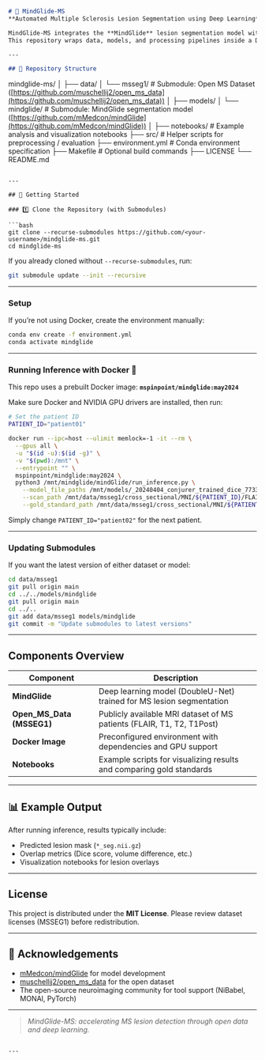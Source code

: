 ```markdown
# 🧠 MindGlide-MS  
**Automated Multiple Sclerosis Lesion Segmentation using Deep Learning**

MindGlide-MS integrates the **MindGlide** lesion segmentation model with open-access **MSSEG1 MRI datasets** to enable automated, reproducible lesion detection and evaluation on MRI scans of MS patients.  
This repository wraps data, models, and processing pipelines inside a Docker environment for easy deployment.

---

## 📂 Repository Structure

```

mindglide-ms/
│
├── data/
│   └── msseg1/                # Submodule: Open MS Dataset ([https://github.com/muschellij2/open_ms_data](https://github.com/muschellij2/open_ms_data))
│
├── models/
│   └── mindglide/             # Submodule: MindGlide segmentation model ([https://github.com/mMedcon/mindGlide](https://github.com/mMedcon/mindGlide))
│
├── notebooks/                 # Example analysis and visualization notebooks
├── src/                       # Helper scripts for preprocessing / evaluation
├── environment.yml            # Conda environment specification
├── Makefile                   # Optional build commands
├── LICENSE
└── README.md

````

---

## 🚀 Getting Started

### 1️⃣ Clone the Repository (with Submodules)

```bash
git clone --recurse-submodules https://github.com/<your-username>/mindglide-ms.git
cd mindglide-ms
````

If you already cloned without `--recurse-submodules`, run:

```bash
git submodule update --init --recursive
```

---

### Setup

If you’re not using Docker, create the environment manually:

```bash
conda env create -f environment.yml
conda activate mindglide
```

---

### Running Inference with Docker 🐳

This repo uses a prebuilt Docker image:
**`mspinpoint/mindglide:may2024`**

Make sure Docker and NVIDIA GPU drivers are installed, then run:

```bash
# Set the patient ID
PATIENT_ID="patient01"

docker run --ipc=host --ulimit memlock=-1 -it --rm \
  --gpus all \
  -u "$(id -u):$(id -g)" \
  -v "$(pwd):/mnt" \
  --entrypoint "" \
  mspinpoint/mindglide:may2024 \
  python3 /mnt/mindglide/mindGlide/run_inference.py \
    --model_file_paths /mnt/models/_20240404_conjurer_trained_dice_7733.pt \
    --scan_path /mnt/data/msseg1/cross_sectional/MNI/${PATIENT_ID}/FLAIR_N4_noneck_reduced_winsor_regtoFLAIR_brain_N4_regtoMNI.nii.gz \
    --gold_standard_path /mnt/data/msseg1/cross_sectional/MNI/${PATIENT_ID}/lesion_mask_goldstandard.nii.gz
```

Simply change `PATIENT_ID="patient02"` for the next patient.

---

### Updating Submodules

If you want the latest version of either dataset or model:

```bash
cd data/msseg1
git pull origin main
cd ../../models/mindglide
git pull origin main
cd ../..
git add data/msseg1 models/mindglide
git commit -m "Update submodules to latest versions"
```

---

## Components Overview

| Component                 | Description                                                           |
| ------------------------- | --------------------------------------------------------------------- |
| **MindGlide**             | Deep learning model (DoubleU-Net) trained for MS lesion segmentation  |
| **Open_MS_Data (MSSEG1)** | Publicly available MRI dataset of MS patients (FLAIR, T1, T2, T1Post) |
| **Docker Image**          | Preconfigured environment with dependencies and GPU support           |
| **Notebooks**             | Example scripts for visualizing results and comparing gold standards  |

---

## 📊 Example Output

After running inference, results typically include:

* Predicted lesion mask (`*_seg.nii.gz`)
* Overlap metrics (Dice score, volume difference, etc.)
* Visualization notebooks for lesion overlays

---

## License

This project is distributed under the **MIT License**.
Please review dataset licenses (MSSEG1) before redistribution.

---

## 🙌 Acknowledgements

* [mMedcon/mindGlide](https://github.com/mMedcon/mindGlide) for model development
* [muschellij2/open_ms_data](https://github.com/muschellij2/open_ms_data) for the open dataset
* The open-source neuroimaging community for tool support (NiBabel, MONAI, PyTorch)


---

> *MindGlide-MS: accelerating MS lesion detection through open data and deep learning.*

```

---
